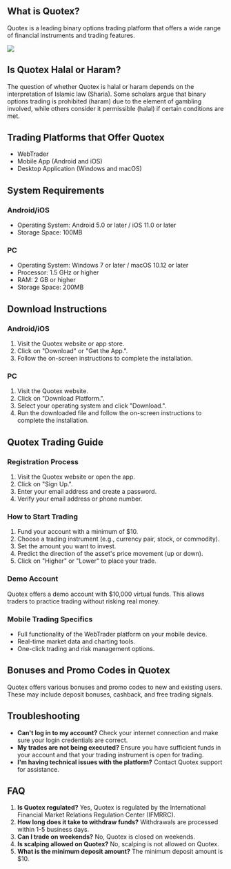 ## What is Quotex?

Quotex is a leading binary options trading platform that offers a wide
range of financial instruments and trading features.

[![](https://static.quotex.io/files/4_en/300_250.jpg)](https://traff.sbs/brokerqxlid)

## Is Quotex Halal or Haram?

The question of whether Quotex is halal or haram depends on the
interpretation of Islamic law (Sharia). Some scholars argue that binary
options trading is prohibited (haram) due to the element of gambling
involved, while others consider it permissible (halal) if certain
conditions are met.

## Trading Platforms that Offer Quotex

-   WebTrader
-   Mobile App (Android and iOS)
-   Desktop Application (Windows and macOS)

## System Requirements

### Android/iOS

-   Operating System: Android 5.0 or later / iOS 11.0 or later
-   Storage Space: 100MB

### PC

-   Operating System: Windows 7 or later / macOS 10.12 or later
-   Processor: 1.5 GHz or higher
-   RAM: 2 GB or higher
-   Storage Space: 200MB

## Download Instructions

### Android/iOS

1.  Visit the Quotex website or app store.
2.  Click on "Download" or "Get the App.".
3.  Follow the on-screen instructions to complete the installation.

### PC

1.  Visit the Quotex website.
2.  Click on "Download Platform.".
3.  Select your operating system and click "Download.".
4.  Run the downloaded file and follow the on-screen instructions to
    complete the installation.

## Quotex Trading Guide

### Registration Process

1.  Visit the Quotex website or open the app.
2.  Click on "Sign Up.".
3.  Enter your email address and create a password.
4.  Verify your email address or phone number.

### How to Start Trading

1.  Fund your account with a minimum of \$10.
2.  Choose a trading instrument (e.g., currency pair, stock, or
    commodity).
3.  Set the amount you want to invest.
4.  Predict the direction of the asset\'s price movement (up or down).
5.  Click on "Higher" or "Lower" to place your trade.

### Demo Account

Quotex offers a demo account with \$10,000 virtual funds. This allows
traders to practice trading without risking real money.

### Mobile Trading Specifics

-   Full functionality of the WebTrader platform on your mobile device.
-   Real-time market data and charting tools.
-   One-click trading and risk management options.

## Bonuses and Promo Codes in Quotex

Quotex offers various bonuses and promo codes to new and existing users.
These may include deposit bonuses, cashback, and free trading signals.

## Troubleshooting

-   **Can\'t log in to my account?** Check your internet connection and
    make sure your login credentials are correct.
-   **My trades are not being executed?** Ensure you have sufficient
    funds in your account and that your trading instrument is open for
    trading.
-   **I\'m having technical issues with the platform?** Contact Quotex
    support for assistance.

## FAQ

1.  **Is Quotex regulated?** Yes, Quotex is regulated by the
    International Financial Market Relations Regulation Center (IFMRRC).
2.  **How long does it take to withdraw funds?** Withdrawals are
    processed within 1-5 business days.
3.  **Can I trade on weekends?** No, Quotex is closed on weekends.
4.  **Is scalping allowed on Quotex?** No, scalping is not allowed on
    Quotex.
5.  **What is the minimum deposit amount?** The minimum deposit amount
    is \$10.

